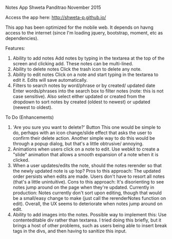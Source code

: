 Notes App
Shweta Panditrao
November 2015

Access the app here: http://shweta-p.github.io/

This app has been optimized for the mobile web. It depends on havng access to the internet (since I'm loading jquery, bootstrap, moment, etc as dependencies).


Features:

1) Ability to add notes
   Add notes by typing in the textarea at the top of the screen and clicking add. These notes can be multi-lined.
2) Ability to delete notes
   Click the trash icon to delete any note.
3) Ability to edit notes
   Click on a note and start typing in the textarea to edit it. Edits will save automatically.
4) Filters to search notes by word/phrase or by created/ updated date
   Enter words/phrases into the search box to filter notes (note: this is not case sensitive). Also select either updated or created from the dropdown to sort notes by created (oldest to newest) or updated (newest to oldest).


To Do (Enhancements)

1) 'Are you sure you want to delete?' Button
   This one would be simple to do, perhaps with an icon change/slide effect that asks the user to confirm their delete action. Another simple way to do this would be through a popup dialog, but that's a little obtrusive/ annoying.
2) Animations when users click on a note to edit.
   Use webkit to create a "slide" animation that allows a smooth expansion of a note when it is clicked.
2) When a user updates/edits the note, should the notes rerender so that the newly updated note is up top?
   Pros to this approach: The updated order persists when edits are made. Users don't have to resort all notes (that's a little unintuitive).
   Cons to this approach: It's disorienting to see notes jump around on the page when they're updated.
   Currently in production: Notes currently don't sort upon editing, though that would be a small/easy change to make (just call the rerenderNotes function on edit). Overall, the UX seems to deteriorate when notes jump around on edit.
3) Ability to add images into the notes.
   Possible way to implement this: Use contenteditable div rather than textarea. I tried doing this briefly, but it brings a host of other problems, such as users being able to insert break tags in the divs, and then having to sanitize this input.